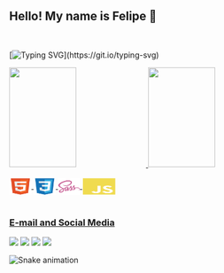 <div>
  
 ## Hello! My name is Felipe 👋
  
 <br>
  
[![Typing SVG](https://readme-typing-svg.herokuapp.com?font=Fira+Code&duration=4000&pause=1000&color=F47C57&background=00FF9A00&vCenter=false&width=435&height=30&lines=Front-end+Developer!;Always+learning+new+things!)](https://git.io/typing-svg)
  
<div>
  <a href="https://github.com/felipedalbert">
  <img height="180em" width="49%" src="https://github-readme-stats.vercel.app/api?username=felipedalbert&show_icons=true&theme=codeSTACKr&include_all_commits=true&count_private=true"/>
  <img height="180em" width="49%" src="https://github-readme-stats.vercel.app/api/top-langs/?username=felipedalbert&layout=compact&langs_count=6&theme=codeSTACKr"/>
</div>

<div style="display: inline_block"><br>
  <img align="center" alt="HTML" height="30" width="40" src="https://raw.githubusercontent.com/devicons/devicon/master/icons/html5/html5-original.svg">
  <img align="center" alt="CSS" height="30" width="40" src="https://raw.githubusercontent.com/devicons/devicon/master/icons/css3/css3-original.svg">
  <img align="center" alt="CSS" height="30" width="40" src="https://raw.githubusercontent.com/devicons/devicon/master/icons/sass/sass-original.svg">
  <img align="center" alt="Js" height="30" width="60" src="https://raw.githubusercontent.com/devicons/devicon/master/icons/javascript/javascript-plain.svg">
</div>
 
 <br>
 
  ### E-mail and Social Media
 
<div>
  <a href = "mailto:felipeoficial195@gmail.com"><img src="https://img.shields.io/badge/-Gmail-%23333?style=for-the-badge&logo=gmail&logoColor=white" target="_blank" rel="external"></a>
  <a href="https://instagram.com/felipedalbert" target="_blank" rel="external"><img src="https://img.shields.io/badge/-Instagram-%23E4405F?style=for-the-badge&logo=instagram&logoColor=white" target="_blank"></a>
  <a href="https://www.linkedin.com/in/felipe-dalbert-9a1435227/" target="_blank" rel="external"><img src="https://img.shields.io/badge/-LinkedIn-%230077B5?style=for-the-badge&logo=linkedin&logoColor=white" target="_blank"></a>
  <a href="https://linktr.ee/felipedalbert" target="_blank" rel="external"><img src="https://img.shields.io/badge/-linktree-%2348812d?style=for-the-badge&logo=linktree&logoColor=white" target="_blank"></a> 
 
  ![Snake animation](https://github.com/felipedalbert/felipedalbert/blob/output/github-contribution-grid-snake.svg)

</div>
